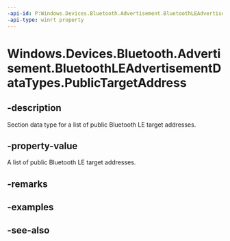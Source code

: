 ----api-id: P:Windows.Devices.Bluetooth.Advertisement.BluetoothLEAdvertisementDataTypes.PublicTargetAddress
-api-type: winrt property
---<!-- Property syntaxpublic byte PublicTargetAddress { get; }--># Windows.Devices.Bluetooth.Advertisement.BluetoothLEAdvertisementDataTypes.PublicTargetAddress## -descriptionSection data type for a list of public Bluetooth LE target addresses.## -property-valueA list of public Bluetooth LE target addresses.## -remarks## -examples## -see-also
